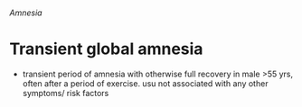 ###### Amnesia

# Transient global amnesia
- transient period of amnesia with otherwise full recovery in male >55 yrs, often after a period of exercise. usu not associated with any other symptoms/ risk factors